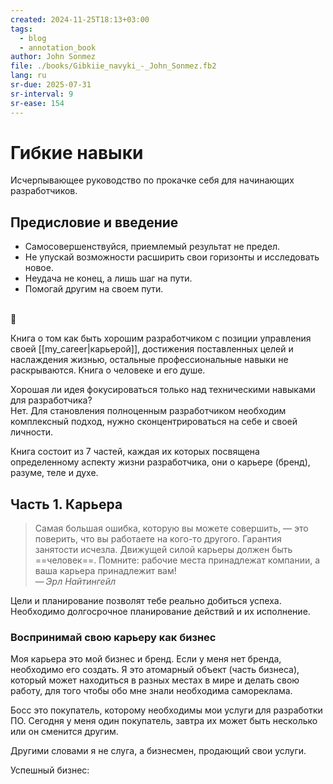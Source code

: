 ```yaml
---
created: 2024-11-25T18:13+03:00
tags:
  - blog
  - annotation_book
author: John Sonmez
file: ./books/Gibkiie_navyki_-_John_Sonmez.fb2
lang: ru
sr-due: 2025-07-31
sr-interval: 9
sr-ease: 154
---
```


# Гибкие навыки

Исчерпывающее руководство по прокачке себя для начинающих разработчиков.

## Предисловие и введение

- Самосовершенствуйся, приемлемый результат не предел.
- Не упускай возможности расширить свои горизонты и исследовать новое.
- Неудача не конец, а лишь шаг на пути.
- Помогай другим на своем пути.
<br class="f">
🙂

Книга о том как быть хорошим разработчиком с позиции управления своей
[[my_career|карьерой]], достижения поставленных целей и наслаждения жизнью,
остальные профессиональные навыки не раскрываются. Книга о человеке и его душе.

Хорошая ли идея фокусироваться только над техническими навыками для
разработчика?
<br class="f">
Нет. Для становления полноценным разработчиком необходим комплексный подход,
нужно сконцентрироваться на себе и своей личности.

Книга состоит из 7 частей, каждая их которых посвящена определенному аспекту
жизни разработчика, они о карьере (бренд), разуме, теле и духе.

## Часть 1. Карьера

> Самая большая ошибка, которую вы можете совершить, — это поверить, что вы
> работаете на кого-то другого. Гарантия занятости исчезла. Движущей силой
> карьеры должен быть ==человек==. Помните: рабочие места принадлежат компании, а
> ваша карьера принадлежит вам!\
> — <cite>Эрл Найтингейл</cite>

Цели и планирование позволят тебе реально добиться успеха. Необходимо
долгосрочное планирование действий и их исполнение.

### Воспринимай свою карьеру как бизнес

Моя карьера это мой бизнес и бренд. Если у меня нет бренда, необходимо его
создать. Я это атомарный объект (часть бизнеса), который может находиться в
разных местах в мире и делать свою работу, для того чтобы обо мне знали
необходима самореклама.

Босс это покупатель, которому необходимы мои услуги для разработки ПО. Сегодня у
меня один покупатель, завтра их может быть несколько или он сменится другим.

Другими словами я не слуга, а бизнесмен, продающий свои услуги.

Успешный бизнес:

